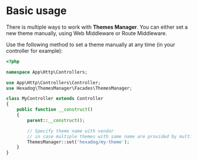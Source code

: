 # Basic usage
There is multiple ways to work with **Themes Manager**. You can either set a new theme manually, using Web Middleware or Route Middleware.

Use the following method to set a theme manually at any time (in your controller for example):
```php
<?php

namespace App\Http\Controllers;

use App\Http\Controllers\Controller;
use Hexadog\ThemesManager\Facades\ThemesManager;

class MyController extends Controller
{
    public function __construct()
    {
        parent::__construct();

        // Specify theme name with vendor
        // in case multiple themes with same name are provided by multiple vendor
        ThemesManager::set('hexadog/my-theme');
    }
}
```

